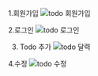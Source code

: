 1.회원가입
![todo 회원가입](https://user-images.githubusercontent.com/108607378/218794629-cb5e17ab-fd2d-4f69-b03e-0cd615d743fe.gif)

2.로그인
![todo 로그인](https://user-images.githubusercontent.com/108607378/218794757-4f0c5975-3066-436e-bf36-4138503ecfd5.gif)

3. Todo 추가
   ![todo 달력](https://user-images.githubusercontent.com/108607378/218795083-eeee3981-60f4-467d-8929-3bd2806dbd3b.gif)

4.수정
![todo 수정](https://user-images.githubusercontent.com/108607378/218794873-6b6c85b6-3171-4ee6-9e97-1dc2c38e995e.gif)
